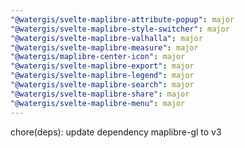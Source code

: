 ```yaml
---
"@watergis/svelte-maplibre-attribute-popup": major
"@watergis/svelte-maplibre-style-switcher": major
"@watergis/svelte-maplibre-valhalla": major
"@watergis/svelte-maplibre-measure": major
"@watergis/maplibre-center-icon": major
"@watergis/svelte-maplibre-export": major
"@watergis/svelte-maplibre-legend": major
"@watergis/svelte-maplibre-search": major
"@watergis/svelte-maplibre-share": major
"@watergis/svelte-maplibre-menu": major
---
```


chore(deps): update dependency maplibre-gl to v3

